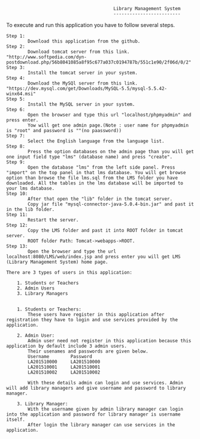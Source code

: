 											Library Management System
											-------------------------
		
To execute and run this application you have to follow several steps.

	Step 1:
			Download this application from the github.
	Step 2:
			Download tomcat server from this link. "http://www.softpedia.com/dyn-postdownload.php/56b8041085a8f95c677a037c0194787b/551c1e90/2f06d/0/2"
	Step 3:
			Install the tomcat server in your system.
	Step 4:
			Download the MySQl server from this link. "https://dev.mysql.com/get/Downloads/MySQL-5.5/mysql-5.5.42-winx64.msi"
	Step 5:
			Install the MySQL server in your system.
	Step 6:
			Open the browser and type this url "localhost/phpmyadmin" and press enter.
			Yow will get one admin page.(Note : user name for phpmyadmin is "root" and password is ""(no paassword))
	Step 7:
			Select the English language from the language list.
	Step 8:
			Press the option databases on the admin page than you will get one input field type "lms" (database name) and press "create".
	Step 9:
			Open the database "lms" from the left side panel. Press "import" on the top panel in that lms database. You will get browse option than browse the file lms.sql from the LMS folder you have downloaded. All the tables in the lms database will be imported to your lms database.
	Step 10: 
			After that open the "lib" folder in the tomcat server.
			Copy jar file "mysql-connector-java-5.0.4-bin.jar" and past it in the lib folder.
	Step 11:
			Restart the server.
	Step 12:
			Copy the LMS folder and past it into ROOT folder in tomcat server.
			ROOT folder Path: Tomcat->webapps->ROOT.
	Step 13:
			Open the browser and type the url localhost:8080/LMS/web/index.jsp and press enter you will get LMS (Library Management System) home page.
			
	There are 3 types of users in this application:
		
		1. Students or Teachers
		2. Admin Users
		3. Library Managers
		
		
		1. Students or Teachers:
			These users have register in this application after registration they have to login and use services provided by the application.
		
		2. Admin User:
			Admin user need not register in this application because this application by default include 3 admin users.
			Their usenames and passwords are given below.
			Username		Password
			LA201510000		LA201510000
			LA201510001		LA201510001
			LA201510002		LA201510002
			
			With these details admin can login and use services. Admin will add library managers and give username and password to library manager.
		
		3. Library Manager:
			With the username given by admin library manager can login into the application and password for library manager is username itself.
			After login the library manager can use services in the application.
